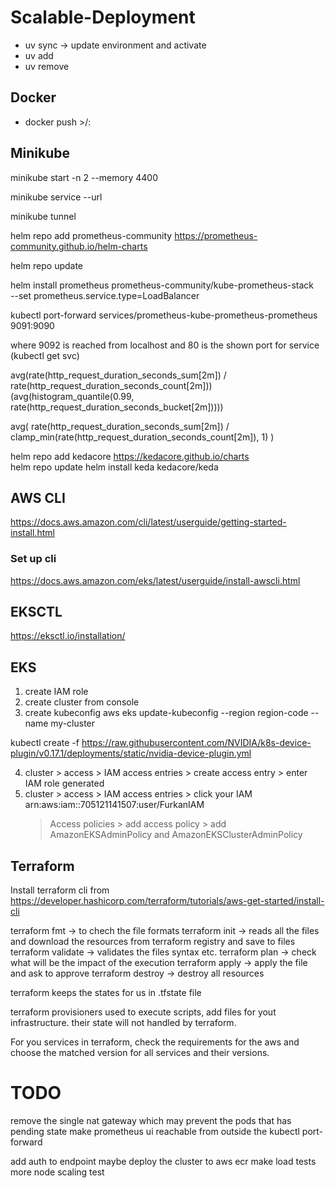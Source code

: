 # Scalable-Deployment


* uv sync -> update environment and activate
* uv add <package name>
* uv remove <package name>


## Docker

* docker push <user name>>/<image name>:<tagname>

## Minikube

minikube start -n 2 --memory 4400

minikube service <service-name> --url 

minikube tunnel

helm repo add prometheus-community https://prometheus-community.github.io/helm-charts

helm repo update

helm install prometheus prometheus-community/kube-prometheus-stack \
  --set prometheus.service.type=LoadBalancer

kubectl port-forward services/prometheus-kube-prometheus-prometheus 9091:9090

where 9092 is reached from localhost and 80 is the shown port for service (kubectl get svc)

avg(rate(http_request_duration_seconds_sum[2m]) / rate(http_request_duration_seconds_count[2m]))
(avg(histogram_quantile(0.99, rate(http_request_duration_seconds_bucket[2m]))))

avg(
  rate(http_request_duration_seconds_sum[2m])
  /
  clamp_min(rate(http_request_duration_seconds_count[2m]), 1)
)

helm repo add kedacore https://kedacore.github.io/charts  
helm repo update
helm install keda kedacore/keda


## AWS CLI

https://docs.aws.amazon.com/cli/latest/userguide/getting-started-install.html

### Set up cli
https://docs.aws.amazon.com/eks/latest/userguide/install-awscli.html

## EKSCTL 

https://eksctl.io/installation/




## EKS

1. create IAM role
2. create cluster from console
3. create kubeconfig
 aws eks update-kubeconfig --region region-code --name my-cluster

 kubectl create -f https://raw.githubusercontent.com/NVIDIA/k8s-device-plugin/v0.17.1/deployments/static/nvidia-device-plugin.yml

4. cluster > access > IAM access entries > create access entry > enter IAM role generated
5. cluster > access > IAM access entries > click your IAM arn:aws:iam::705121141507:user/FurkanIAM 
      > Access policies > add access policy > add AmazonEKSAdminPolicy and AmazonEKSClusterAdminPolicy


## Terraform

Install terraform cli from
  https://developer.hashicorp.com/terraform/tutorials/aws-get-started/install-cli

terraform fmt -> to chech the file formats
terraform init -> reads all the files and download the resources from terraform registry and save to files
terraform validate -> validates the files syntax etc.
terraform plan -> check what will be the impact of the execution
terraform apply -> apply the file and ask to approve
terraform destroy -> destroy all resources

terraform keeps the states for us in .tfstate file

terraform provisioners used to execute scripts, add files for yout infrastructure. their state will not handled by terraform.

For you services in terraform, check the requirements for the aws and choose the matched version for all services and their versions.


# TODO
remove the single nat gateway which may prevent the pods that has pending state
make prometheus ui reachable from outside the kubectl port-forward

add auth to endpoint
maybe deploy the cluster to aws ecr
make load tests more
node scaling test